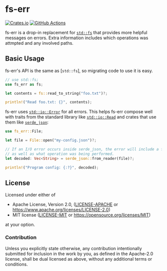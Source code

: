 <!--
	This readme is created with https://github.com/livioribeiro/cargo-readme

	Edit `src/lib.rs` and use `cargo readme > README.md` to update it.
-->

# fs-err

[![Crates.io](https://img.shields.io/crates/v/fs-err.svg)](https://crates.io/crates/fs-err)
[![GitHub Actions](https://github.com/andrewhickman/fs-err/workflows/CI/badge.svg)](https://github.com/andrewhickman/fs-err/actions?query=workflow%3ACI)

fs-err is a drop-in replacement for [`std::fs`][std::fs] that provides more
helpful messages on errors. Extra information includes which operations was
attmpted and any involved paths.

## Basic Usage

fs-err's API is the same as [`std::fs`], so migrating code to use it is easy.

```rust
// use std::fs;
use fs_err as fs;

let contents = fs::read_to_string("foo.txt")?;

println!("Read foo.txt: {}", contents);

```

fs-err uses [`std::io::Error`][std::io::Error] for all errors. This helps fs-err
compose well with traits from the standard library like
[`std::io::Read`][std::io::Read] and crates that use them like
[`serde_json`][serde_json]:

```rust
use fs_err::File;

let file = File::open("my-config.json")?;

// If an I/O error occurs inside serde_json, the error will include a file path
// as well as what operation was being performed.
let decoded: Vec<String> = serde_json::from_reader(file)?;

println!("Program config: {:?}", decoded);

```

[std::fs]: https://doc.rust-lang.org/stable/std/fs/
[std::io::Error]: https://doc.rust-lang.org/stable/std/io/struct.Error.html
[std::io::Read]: https://doc.rust-lang.org/stable/std/io/trait.Read.html
[serde_json]: https://crates.io/crates/serde_json

## License

Licensed under either of

* Apache License, Version 2.0, ([LICENSE-APACHE](LICENSE-APACHE) or https://www.apache.org/licenses/LICENSE-2.0)
* MIT license ([LICENSE-MIT](LICENSE-MIT) or https://opensource.org/licenses/MIT)

at your option.

### Contribution

Unless you explicitly state otherwise, any contribution intentionally
submitted for inclusion in the work by you, as defined in the Apache-2.0
license, shall be dual licensed as above, without any additional terms or
conditions.
